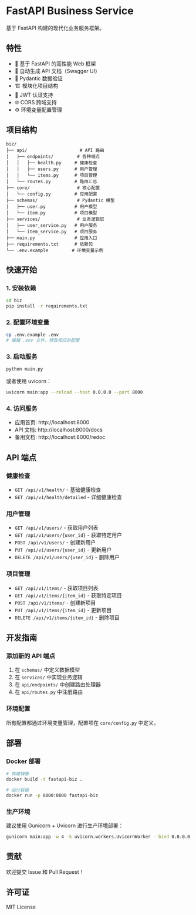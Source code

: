 # FastAPI Business Service

基于 FastAPI 构建的现代化业务服务框架。

## 特性

- 🚀 基于 FastAPI 的高性能 Web 框架
- 📝 自动生成 API 文档（Swagger UI）
- 🔧 Pydantic 数据验证
- 🏗️ 模块化项目结构
- 🔐 JWT 认证支持
- 🌐 CORS 跨域支持
- ⚙️ 环境变量配置管理

## 项目结构

```
biz/
├── api/                    # API 路由
│   ├── endpoints/         # 各种端点
│   │   ├── health.py     # 健康检查
│   │   ├── users.py      # 用户管理
│   │   └── items.py      # 项目管理
│   └── routes.py         # 路由汇总
├── core/                  # 核心配置
│   └── config.py         # 应用配置
├── schemas/               # Pydantic 模型
│   ├── user.py           # 用户模型
│   └── item.py           # 项目模型
├── services/              # 业务逻辑层
│   ├── user_service.py   # 用户服务
│   └── item_service.py   # 项目服务
├── main.py               # 应用入口
├── requirements.txt      # 依赖包
└── .env.example         # 环境变量示例
```

## 快速开始

### 1. 安装依赖

```bash
cd biz
pip install -r requirements.txt
```

### 2. 配置环境变量

```bash
cp .env.example .env
# 编辑 .env 文件，修改相应的配置
```

### 3. 启动服务

```bash
python main.py
```

或者使用 uvicorn：

```bash
uvicorn main:app --reload --host 0.0.0.0 --port 8000
```

### 4. 访问服务

- 应用首页: http://localhost:8000
- API 文档: http://localhost:8000/docs
- 备用文档: http://localhost:8000/redoc

## API 端点

### 健康检查
- `GET /api/v1/health/` - 基础健康检查
- `GET /api/v1/health/detailed` - 详细健康检查

### 用户管理
- `GET /api/v1/users/` - 获取用户列表
- `GET /api/v1/users/{user_id}` - 获取特定用户
- `POST /api/v1/users/` - 创建新用户
- `PUT /api/v1/users/{user_id}` - 更新用户
- `DELETE /api/v1/users/{user_id}` - 删除用户

### 项目管理
- `GET /api/v1/items/` - 获取项目列表
- `GET /api/v1/items/{item_id}` - 获取特定项目
- `POST /api/v1/items/` - 创建新项目
- `PUT /api/v1/items/{item_id}` - 更新项目
- `DELETE /api/v1/items/{item_id}` - 删除项目

## 开发指南

### 添加新的 API 端点

1. 在 `schemas/` 中定义数据模型
2. 在 `services/` 中实现业务逻辑
3. 在 `api/endpoints/` 中创建路由处理器
4. 在 `api/routes.py` 中注册路由

### 环境配置

所有配置都通过环境变量管理，配置项在 `core/config.py` 中定义。

## 部署

### Docker 部署

```bash
# 构建镜像
docker build -t fastapi-biz .

# 运行容器
docker run -p 8000:8000 fastapi-biz
```

### 生产环境

建议使用 Gunicorn + Uvicorn 进行生产环境部署：

```bash
gunicorn main:app -w 4 -k uvicorn.workers.UvicornWorker --bind 0.0.0.0:8000
```

## 贡献

欢迎提交 Issue 和 Pull Request！

## 许可证

MIT License
